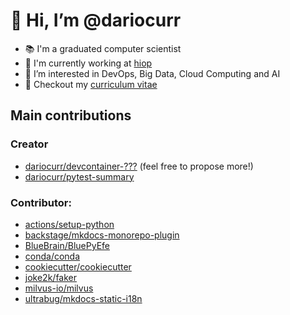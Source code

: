 # 👋 Hi, I’m @dariocurr

-   :books: I'm a graduated computer scientist
-   :office: I'm currently working at [hiop](https://hiop.io/)
-   👀 I’m interested in DevOps, Big Data, Cloud Computing and AI
-   :memo: Checkout my [curriculum vitae](https://dariocurr.github.io/)

## Main contributions

### Creator
-   [dariocurr/devcontainer-???](https://github.com/dariocurr?tab=repositories&q=devcontainer) (feel free to propose more!)
-   [dariocurr/pytest-summary](https://github.com/dariocurr/pytest-summary)

### Contributor:
-   [actions/setup-python](https://github.com/actions/setup-python)
-   [backstage/mkdocs-monorepo-plugin](https://github.com/backstage/mkdocs-monorepo-plugin)
-   [BlueBrain/BluePyEfe](https://github.com/BlueBrain/BluePyEfe)
-   [conda/conda](https://github.com/conda/conda)
-   [cookiecutter/cookiecutter](https://github.com/cookiecutter/cookiecutter)
-   [joke2k/faker](https://github.com/joke2k/faker)
-   [milvus-io/milvus](https://github.com/milvus-io/milvus)
-   [ultrabug/mkdocs-static-i18n](https://github.com/ultrabug/mkdocs-static-i18n)
